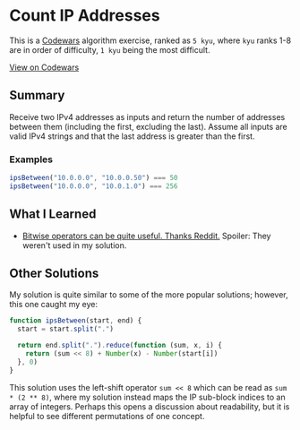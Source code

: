 # Count IP Addresses

This is a [Codewars](https://codewars.com) algorithm exercise, ranked as `5 kyu`, where `kyu` ranks 1-8 are in order of difficulty, `1 kyu` being the most difficult.

[View on Codewars](https://codewars.com/kata/526989a41034285187000de4)

## Summary

Receive two IPv4 addresses as inputs and return the number of addresses between them (including the first, excluding the last). Assume all inputs are valid IPv4 strings and that the last address is greater than the first.

### Examples

```js
ipsBetween("10.0.0.0", "10.0.0.50") === 50
ipsBetween("10.0.0.0", "10.0.1.0") === 256
```

## What I Learned

- [Bitwise operators can be quite useful. Thanks Reddit.](https://www.reddit.com/r/learnprogramming/comments/23or7e/eli5_bitwise_arithmetic_shifting/cgz41io) Spoiler: They weren't used in my solution.

## Other Solutions

My solution is quite similar to some of the more popular solutions; however, this one caught my eye:

```js
function ipsBetween(start, end) {
  start = start.split(".")

  return end.split(".").reduce(function (sum, x, i) {
    return (sum << 8) + Number(x) - Number(start[i])
  }, 0)
}
```

This solution uses the left-shift operator `sum << 8` which can be read as `sum * (2 ** 8)`, where my solution instead maps the IP sub-block indices to an array of integers. Perhaps this opens a discussion about readability, but it is helpful to see different permutations of one concept.

